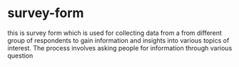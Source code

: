 # survey-form
 this is survey form which is used for collecting data from a from different group of respondents to gain information and insights into various topics of interest. The process involves asking people for information through various question
